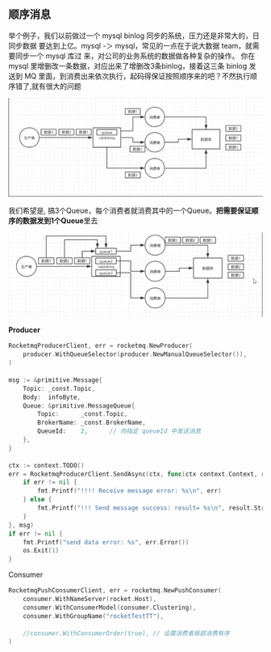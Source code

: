 ## 顺序消息
举个例子，我们以前做过一个 mysql binlog 同步的系统，压力还是非常大的，日同步数据
要达到上亿。mysql -＞ mysql，常见的一点在于说大数据 team，就需要同步一个 mysql 库过
来，对公司的业务系统的数据做各种复杂的操作。
你在 mysql 里增删改一条数据，对应出来了增删改3条binlog，接着这三条 binlog 发送到
MQ 里面，到消费出来依次执行，起码得保证按照顺序来的吧？不然执行顺序错了,就有很大的问题

![](pic/img.png)

我们希望是, 搞3个Queue，每个消费者就消费其中的一个Queue。**把需要保证顺序的数据发到1个Queue**里去

![](pic/img_1.png)

**Producer**
```go
RocketmqProducerClient, err = rocketmq.NewProducer(
    producer.WithQueueSelector(producer.NewManualQueueSelector()),
)

msg := &primitive.Message{
    Topic: _const.Topic,
    Body:  infoByte,
    Queue: &primitive.MessageQueue{
        Topic:      _const.Topic,
        BrokerName: _const.BrokerName,
        QueueId:    2,      // 向指定 queueId 中发送消息
    },
}

ctx := context.TODO()
err = RocketmqProducerClient.SendAsync(ctx, func(ctx context.Context, result *primitive.SendResult, err error) {
    if err != nil {
        fmt.Printf("!!!! Receive message error: %s\n", err)
    } else {
        fmt.Printf("!!! Send message success: result= %s\n", result.String())
    }
}, msg)
if err != nil {
    fmt.Printf("send data error: %s", err.Error())
    os.Exit(1) 
}
````
Consumer
```go
RocketmqPushConsumerClient, err = rocketmq.NewPushConsumer(
    consumer.WithNameServer(rocket.Host),
    consumer.WithConsumerModel(consumer.Clustering),
    consumer.WithGroupName("rocketTestTT"),

    //consumer.WithConsumerOrder(true), // 设置消费者局部消费有序
)
````